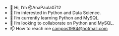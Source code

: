 - 👋 Hi, I’m @AnaPaula0712
- 👀 I’m interested in Python and Data Science.
- 🌱 I’m currently learning Python and MySQL.
- 💞️ I’m looking to collaborate on Python and MySQL.
- 📫 How to reach me campos1984@hotmail.com

<!---
AnaPaula0712/AnaPaula0712 is a ✨ special ✨ repository because its `README.md` (this file) appears on your GitHub profile.
You can click the Preview link to take a look at your changes.
--->

